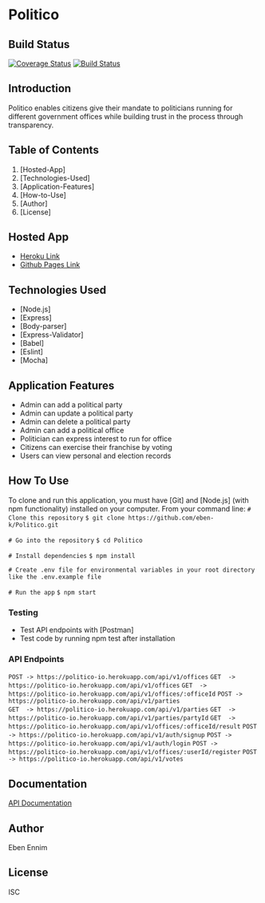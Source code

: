# Politico #

## Build Status ##
[![Coverage Status](https://coveralls.io/repos/github/eben-k/Politico/badge.svg?branch=ft-user-login-163587254)](https://coveralls.io/github/eben-k/Politico?branch=ft-user-login-163587254)
[![Build Status](https://travis-ci.com/eben-k/Politico.svg?branch=develop)](https://travis-ci.com/eben-k/Politico)

## Introduction ##
Politico enables citizens give their mandate to politicians running for different government offices while building trust in the process through transparency.

## Table of Contents ##
1. [Hosted-App]
2. [Technologies-Used]
3. [Application-Features]
4. [How-to-Use]
5. [Author]
6. [License]

## Hosted App ##
* [Heroku Link](https://politico-io.herokuapp.com/)
* [Github Pages Link](https://eben-k.github.io/Politico/)

## Technologies Used ##
* [Node.js]
* [Express]
* [Body-parser]
* [Express-Validator]
* [Babel]
* [Eslint]
* [Mocha]

## Application Features ##
* Admin can add a political party
* Admin can update a political party
* Admin can delete a political party
* Admin can add a political office
* Politician can express interest to run for office
* Citizens can exercise their franchise by voting
* Users can view personal and election records 

## How To Use ##
To clone and run this application, you must have [Git] and [Node.js] (with npm functionality) installed on your computer. From your command line:
`# Clone this repository`
`$ git clone https://github.com/eben-k/Politico.git`

`# Go into the repository`
`$ cd Politico`

`# Install dependencies`
`$ npm install`

`# Create .env file for environmental variables in your root directory like the .env.example file`

`# Run the app`
`$ npm start`

### Testing ###
* Test API endpoints with [Postman]
* Test code by running npm test after installation

### API Endpoints ###
`POST -> https://politico-io.herokuapp.com/api/v1/offices`
`GET  -> https://politico-io.herokuapp.com/api/v1/offices`
`GET  -> https://politico-io.herokuapp.com/api/v1/offices/:officeId`
`POST -> https://politico-io.herokuapp.com/api/v1/parties`  
`GET  -> https://politico-io.herokuapp.com/api/v1/parties`
`GET  -> https://politico-io.herokuapp.com/api/v1/parties/partyId`
`GET  -> https://politico-io.herokuapp.com/api/v1/offices/:officeId/result`
`POST -> https://politico-io.herokuapp.com/api/v1/auth/signup`
`POST -> https://politico-io.herokuapp.com/api/v1/auth/login`
`POST -> https://politico-io.herokuapp.com/api/v1/offices/:userId/register`
`POST -> https://politico-io.herokuapp.com/api/v1/votes`

## Documentation ##
[API Documentation](https://documenter.getpostman.com/view/5772810/RztoLnbw)

## Author ##
Eben Ennim

## License ##
ISC
